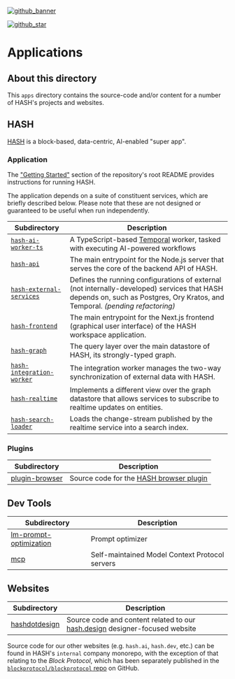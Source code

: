 [`blockprotocol/blockprotocol` repo]: https://github.com/blockprotocol/blockprotocol
[github_banner]: https://hash.dev/?utm_medium=organic&utm_source=github_readme_hash-repo_apps
[github_star]: https://github.com/hashintel/hash/tree/main/apps#
[hash]: https://hash.ai/platform/hash?utm_medium=organic&utm_source=github_readme_hash-repo_apps
[hash browser plugin]: https://hash.ai/guide/plugins?utm_medium=organic&utm_source=github_readme_hash-repo_apps#browser-extension
[hash.ai]: https://hash.ai/?utm_medium=organic&utm_source=github_readme_hash-repo_apps
[hash.design]: https://hash.design/?utm_medium=organic&utm_source=github_readme_hash-repo_apps
[hash.dev]: https://hash.dev/?utm_medium=organic&utm_source=github_readme_hash-repo_apps

[![github_banner](https://hash.ai/cdn-cgi/imagedelivery/EipKtqu98OotgfhvKf6Eew/01e2b813-d046-4b70-cc4e-eb2f1ead6900/github)][github_banner]

[![github_star](https://img.shields.io/github/stars/hashintel/hash?label=Star%20on%20GitHub&style=social)][github_star]

# Applications

## About this directory

This `apps` directory contains the source-code and/or content for a number of HASH's projects and websites.

## HASH

[HASH] is a block-based, data-centric, AI-enabled "super app".

### Application

The ["Getting Started"](/README.md#--getting-started) section of the repository's root README provides instructions for running HASH.

The application depends on a suite of constituent services, which are briefly described below. Please note that these are not designed or guaranteed to be useful when run independently.

| Subdirectory                                         | Description                                                                                                                                                                  |
| ---------------------------------------------------- | ---------------------------------------------------------------------------------------------------------------------------------------------------------------------------- |
| [`hash-ai-worker-ts`](hash-ai-worker-ts)             | A TypeScript-based [Temporal](temporal.io) worker, tasked with executing AI-powered workflows                                                                                |
| [`hash-api`](hash-api)                               | The main entrypoint for the Node.js server that serves the core of the backend API of HASH.                                                                                  |
| [`hash-external-services`](hash-external-services)   | Defines the running configurations of external (not internally-developed) services that HASH depends on, such as Postgres, Ory Kratos, and Temporal. _(pending refactoring)_ |
| [`hash-frontend`](hash-frontend)                     | The main entrypoint for the Next.js frontend (graphical user interface) of the HASH workspace application.                                                                   |
| [`hash-graph`](hash-graph)                           | The query layer over the main datastore of HASH, its strongly-typed graph.                                                                                                   |
| [`hash-integration-worker`](hash-integratino-worker) | The integration worker manages the two-way synchronization of external data with HASH.                                                                                       |
| [`hash-realtime`](hash-realtime)                     | Implements a different view over the graph datastore that allows services to subscribe to realtime updates on entities.                                                      |
| [`hash-search-loader`](hash-search-loader)           | Loads the change-stream published by the realtime service into a search index.                                                                                               |

### Plugins

| Subdirectory                     | Description                               |
| -------------------------------- | ----------------------------------------- |
| [plugin-browser](plugin-browser) | Source code for the [HASH browser plugin] |

## Dev Tools

| Subdirectory                                     | Description                                    |
| ------------------------------------------------ | ---------------------------------------------- |
| [lm-prompt-optimization](lm-prompt-optimization) | Prompt optimizer                               |
| [mcp](mcp)                                       | Self-maintained Model Context Protocol servers |

## Websites

| Subdirectory                   | Description                                                                   |
| ------------------------------ | ----------------------------------------------------------------------------- |
| [hashdotdesign](hashdotdesign) | Source code and content related to our [hash.design] designer-focused website |

Source code for our other websites (e.g. `hash.ai`, `hash.dev`, etc.) can be found in HASH's `internal` company monorepo, with the exception of that relating to the _Block Protocol_, which has been separately published in the [`blockprotocol/blockprotocol` repo] on GitHub.
